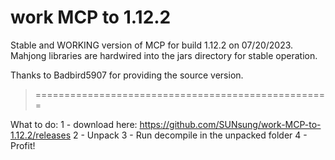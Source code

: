 # work MCP to 1.12.2
Stable and WORKING version of MCP for build 1.12.2 on 07/20/2023. 
Mahjong libraries are hardwired into the jars directory for stable operation.

Thanks to Badbird5907 for providing the source version.

>===================================================

What to do:
1 - download here: https://github.com/SUNsung/work-MCP-to-1.12.2/releases
2 - Unpack
3 - Run decompile in the unpacked folder
4 - Profit!


